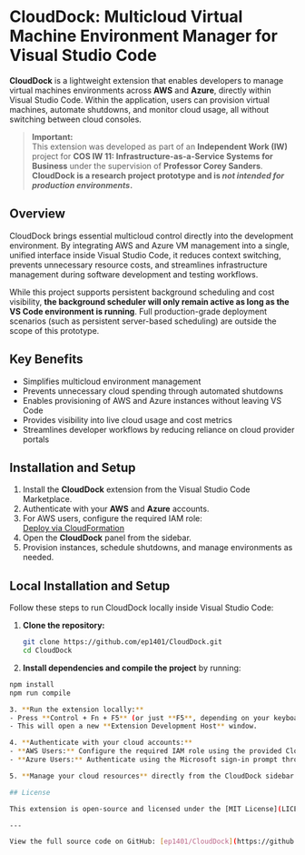 # CloudDock: Multicloud Virtual Machine Environment Manager for Visual Studio Code

**CloudDock** is a lightweight extension that enables developers to manage virtual machines environments across **AWS** and **Azure**, directly within Visual Studio Code. Within the application, users can provision virtual machines, automate shutdowns, and monitor cloud usage, all without switching between cloud consoles.

> **Important:**  
> This extension was developed as part of an **Independent Work (IW)** project for **COS IW 11: Infrastructure-as-a-Service Systems for Business** under the supervision of **Professor Corey Sanders**.  
> **CloudDock is a research project prototype and is *not intended for production environments*.**
## Overview

CloudDock brings essential multicloud control directly into the development environment. By integrating AWS and Azure VM management into a single, unified interface inside Visual Studio Code, it reduces context switching, prevents unnecessary resource costs, and streamlines infrastructure management during software development and testing workflows.

While this project supports persistent background scheduling and cost visibility, **the background scheduler will only remain active as long as the VS Code environment is running**. Full production-grade deployment scenarios (such as persistent server-based scheduling) are outside the scope of this prototype.

## Key Benefits

- Simplifies multicloud environment management
- Prevents unnecessary cloud spending through automated shutdowns
- Enables provisioning of AWS and Azure instances without leaving VS Code
- Provides visibility into live cloud usage and cost metrics
- Streamlines developer workflows by reducing reliance on cloud provider portals

## Installation and Setup

1. Install the **CloudDock** extension from the Visual Studio Code Marketplace.
2. Authenticate with your **AWS** and **Azure** accounts.
3. For AWS users, configure the required IAM role:  
   [Deploy via CloudFormation](https://us-east-2.console.aws.amazon.com/cloudformation/home?#/stacks/create/review?stackName=EC2ManagementRole&templateURL=https://my-ec2-role-templates.s3.us-east-2.amazonaws.com/iam-role-template.yaml)
4. Open the **CloudDock** panel from the sidebar.
5. Provision instances, schedule shutdowns, and manage environments as needed.

## Local Installation and Setup

Follow these steps to run CloudDock locally inside Visual Studio Code:

1. **Clone the repository:**
   ```bash
   git clone https://github.com/ep1401/CloudDock.git
   cd CloudDock

2. **Install dependencies and compile the project** by running:
  ```bash
  npm install
  npm run compile

3. **Run the extension locally:**
  - Press **Control + Fn + F5** (or just **F5**, depending on your keyboard).
  - This will open a new **Extension Development Host** window.

4. **Authenticate with your cloud accounts:**
  - **AWS Users:** Configure the required IAM role using the provided CloudFormation template.
  - **Azure Users:** Authenticate using the Microsoft sign-in prompt through Visual Studio Code.

5. **Manage your cloud resources** directly from the CloudDock sidebar

## License

This extension is open-source and licensed under the [MIT License](LICENSE).

---

View the full source code on GitHub: [ep1401/CloudDock](https://github.com/ep1401/CloudDock)
